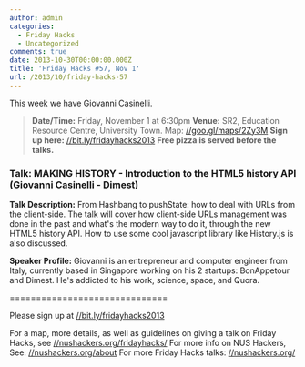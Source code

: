 ```yaml
---
author: admin
categories:
  - Friday Hacks
  - Uncategorized
comments: true
date: 2013-10-30T00:00:00.000Z
title: 'Friday Hacks #57, Nov 1'
url: /2013/10/friday-hacks-57
---
```


This week we have Giovanni Casinelli.
<blockquote><strong>Date/Time:</strong> Friday, November 1 at 6:30pm
<strong>Venue:</strong> SR2, Education Resource Centre, University Town. Map: <a href="//goo.gl/maps/2Zy3M">//goo.gl/maps/2Zy3M</a>
<strong>Sign up here:</strong> <a href="//bit.ly/fridayhacks2013">//bit.ly/fridayhacks2013</a>
<strong>Free pizza is served before the talks.</strong></blockquote>
<h3>Talk: MAKING HISTORY - Introduction to the HTML5 history API (Giovanni Casinelli - Dimest)</h3>
<strong>Talk Description:</strong>
From Hashbang to pushState: how to deal with URLs from the client-side. The talk will cover how client-side URLs management was done in the past and what's the modern way to do it, through the new HTML5 history API. How to use some cool javascript library like History.js is also discussed.

<strong>Speaker Profile:</strong>
Giovanni is an entrepreneur and computer engineer from Italy, currently based in Singapore working on his 2 startups: BonAppetour and Dimest. He's addicted to his work, science, space, and Quora.

==============================

Please sign up at <a href="//bit.ly/fridayhacks2013">//bit.ly/fridayhacks2013</a>

For a map, more details, as well as guidelines on giving a talk on Friday Hacks, see <a href="/fridayhacks/">//nushackers.org/fridayhacks/</a>
For more info on NUS Hackers, See: <a href="/about">//nushackers.org/about</a>
For more Friday Hacks talks: <a href="/">//nushackers.org/</a>
